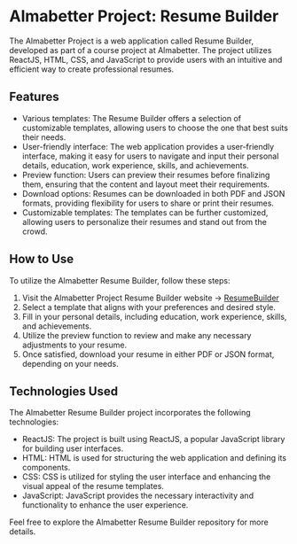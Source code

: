 # Almabetter Project: Resume Builder

The Almabetter Project is a web application called Resume Builder, developed as part of a course project at Almabetter. The project utilizes ReactJS, HTML, CSS, and JavaScript to provide users with an intuitive and efficient way to create professional resumes.

## Features

- Various templates: The Resume Builder offers a selection of customizable templates, allowing users to choose the one that best suits their needs.
- User-friendly interface: The web application provides a user-friendly interface, making it easy for users to navigate and input their personal details, education, work experience, skills, and achievements.
- Preview function: Users can preview their resumes before finalizing them, ensuring that the content and layout meet their requirements.
- Download options: Resumes can be downloaded in both PDF and JSON formats, providing flexibility for users to share or print their resumes.
- Customizable templates: The templates can be further customized, allowing users to personalize their resumes and stand out from the crowd.

## How to Use

To utilize the Almabetter Resume Builder, follow these steps:

1. Visit the Almabetter Project Resume Builder website -> [ResumeBuilder](https://resumebuilder.sirilux.in)
2. Select a template that aligns with your preferences and desired style.
3. Fill in your personal details, including education, work experience, skills, and achievements.
4. Utilize the preview function to review and make any necessary adjustments to your resume.
5. Once satisfied, download your resume in either PDF or JSON format, depending on your needs.

## Technologies Used

The Almabetter Resume Builder project incorporates the following technologies:

- ReactJS: The project is built using ReactJS, a popular JavaScript library for building user interfaces.
- HTML: HTML is used for structuring the web application and defining its components.
- CSS: CSS is utilized for styling the user interface and enhancing the visual appeal of the resume templates.
- JavaScript: JavaScript provides the necessary interactivity and functionality to enhance the user experience.

Feel free to explore the Almabetter Resume Builder repository for more details.

